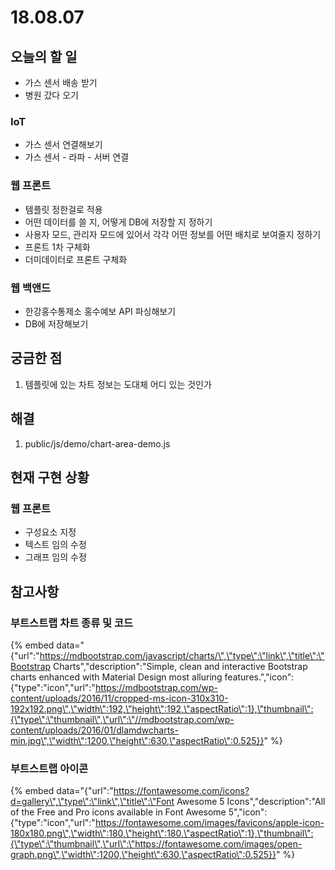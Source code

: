 # 18.08.07

## 오늘의 할 일

* 가스 센서 배송 받기
* 병원 갔다 오기

### IoT

* 가스 센서 연결해보기
* 가스 센서 - 라파 - 서버 연결

### 웹 프론트

* 템플릿 정한걸로 적용
* 어떤 데이터를 쓸 지, 어떻게 DB에 저장할 지 정하기
* 사용자 모드, 관리자 모드에 있어서 각각 어떤 정보를 어떤 배치로 보여줄지 정하기 
* 프론트 1차 구체화
* 더미데이터로 프론트 구체화

### 웹 백앤드

* 한강홍수통제소 홍수예보 API 파싱해보기 
* DB에 저장해보기 

## 궁금한 점

1. 템플릿에 있는 차트 정보는 도대체 어디 있는 것인가

## 해결

1. public/js/demo/chart-area-demo.js

## 현재 구현 상황

### 웹 프론트 

* 구성요소 지정
* 텍스트 임의 수정
* 그래프 임의 수정 

## 참고사항 

### 부트스트랩 차트 종류 및 코드 

{% embed data="{\"url\":\"https://mdbootstrap.com/javascript/charts/\",\"type\":\"link\",\"title\":\"Bootstrap Charts\",\"description\":\"Simple, clean and interactive Bootstrap charts enhanced with Material Design most alluring features.\",\"icon\":{\"type\":\"icon\",\"url\":\"https://mdbootstrap.com/wp-content/uploads/2016/11/cropped-ms-icon-310x310-192x192.png\",\"width\":192,\"height\":192,\"aspectRatio\":1},\"thumbnail\":{\"type\":\"thumbnail\",\"url\":\"//mdbootstrap.com/wp-content/uploads/2016/01/dlamdwcharts-min.jpg\",\"width\":1200,\"height\":630,\"aspectRatio\":0.525}}" %}

### 부트스트랩 아이콘

{% embed data="{\"url\":\"https://fontawesome.com/icons?d=gallery\",\"type\":\"link\",\"title\":\"Font Awesome 5 Icons\",\"description\":\"All of the Free and Pro icons available in Font Awesome 5\",\"icon\":{\"type\":\"icon\",\"url\":\"https://fontawesome.com/images/favicons/apple-icon-180x180.png\",\"width\":180,\"height\":180,\"aspectRatio\":1},\"thumbnail\":{\"type\":\"thumbnail\",\"url\":\"https://fontawesome.com/images/open-graph.png\",\"width\":1200,\"height\":630,\"aspectRatio\":0.525}}" %}

